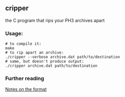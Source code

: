 ## cripper

the C program that rips your PH3 archives apart

### Usage:

    # to compile it:
    make
    # to rip apart an archive:
    ./cripper --verbose archive.dat path/to/destination
    # same, but doesn't produce output:
    ./cripper archive.dat path/to/destination

### Further reading

[Notes on the format](https://gist.github.com/bluebear94/f5a7afe5396b2626d63546bda400bffa)
